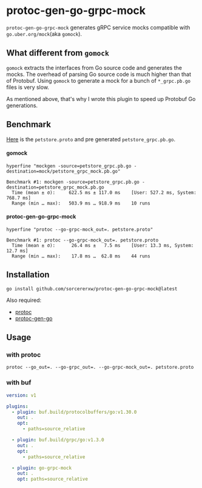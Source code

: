 # protoc-gen-go-grpc-mock

`protoc-gen-go-grpc-mock` generates gRPC service mocks
compatible with `go.uber.org/mock`(aka `gomock`).

## What different from `gomock`

`gomock` extracts the interfaces from Go source code and
generates the mocks. The overhead of parsing Go source code
is much higher than that of Protobuf. Using `gomock` to
generate a mock for a bunch of `*_grpc.pb.go` files is very
slow.

As mentioned above, that's why I wrote this plugin to speed
up Protobuf Go generations.

## Benchmark

[Here](./example) is the `petstore.proto` and pre
generated `petstore_grpc.pb.go`.

#### gomock

```shell
hyperfine "mockgen -source=petstore_grpc.pb.go -destination=mock/petstore_grpc_mock.pb.go"
```

```
Benchmark #1: mockgen -source=petstore_grpc.pb.go -destination=petstore_grpc_mock.pb.go
  Time (mean ± σ):     622.5 ms ± 117.0 ms    [User: 527.2 ms, System: 768.7 ms]
  Range (min … max):   503.9 ms … 918.9 ms    10 runs
```

#### protoc-gen-go-grpc-mock

```shell
hyperfine "protoc --go-grpc-mock_out=. petstore.proto"
```

```
Benchmark #1: protoc --go-grpc-mock_out=. petstore.proto
  Time (mean ± σ):      26.4 ms ±   7.5 ms    [User: 13.3 ms, System: 12.7 ms]
  Range (min … max):    17.8 ms …  62.8 ms    44 runs
```

## Installation

```
go install github.com/sorcererxw/protoc-gen-go-grpc-mock@latest
```

Also required:

- [protoc](https://github.com/google/protobuf)
- [protoc-gen-go](https://github.com/golang/protobuf)

## Usage

### with protoc

```shell
protoc --go_out=. --go-grpc_out=. --go-grpc-mock_out=. petstore.proto
```

### with buf

```yaml
version: v1

plugins:
  - plugin: buf.build/protocolbuffers/go:v1.30.0
    out: .
    opt:
      - paths=source_relative

  - plugin: buf.build/grpc/go:v1.3.0
    out: .
    opt:
      - paths=source_relative

  - plugin: go-grpc-mock
    out: .
    opt: paths=source_relative
```
